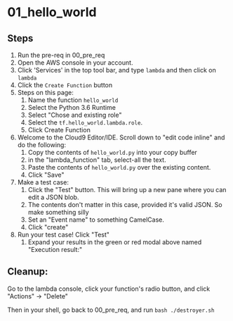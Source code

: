 # 01_hello_world

## Steps

1. Run the pre-req in 00_pre_req
2. Open the AWS console in your account.
3. Click 'Services' in the top tool bar, and type `lambda` and then click on `lambda`
4. Click the `Create Function` button
5. Steps on this page:
    1. Name the function `hello_world`
    2. Select the Python 3.6 Runtime
    3. Select "Chose and existing role"
    4. Select the `tf.hello_world.lambda.role`.
    5. Click Create Function
6. Welcome to the Cloud9 Editor/IDE. Scroll down to "edit code inline" and do the following:
    1. Copy the contents of `hello_world.py` into your copy buffer
    2. in the "lambda_function" tab, select-all the text.
    3. Paste the contents of `hello_world.py` over the existing content.
    4. Click "Save"
7. Make a test case:
    1. Click the "Test" button.  This will bring up a new pane where you can edit a JSON blob.
    2. The contents don't matter in this case, provided it's valid JSON.  So make something silly
    3. Set an "Event name" to something CamelCase.
    4. Click "create"
8. Run your test case!  Click "Test"
    1. Expand your results in the green or red modal above named "Execution result:"

## Cleanup:

Go to the lambda console, click your function's radio button, and click "Actions" -> "Delete"

Then in your shell, go back to 00_pre_req, and run `bash ./destroyer.sh`